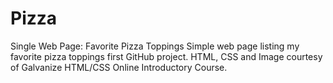 # Pizza
Single Web Page: Favorite Pizza Toppings
Simple web page listing my favorite pizza toppings first GitHub project.
HTML, CSS and Image courtesy of Galvanize HTML/CSS Online Introductory Course.
